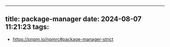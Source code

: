 <!--
 * @Author: yimin kuang
 * @Date: 2024-08-07 11:21:23
 * @LastEditors: yimin kuang
 * @LastEditTime: 2024-08-07 11:21:43
 * @Description: 描述信息
-->
---
title: package-manager
date: 2024-08-07 11:21:23
tags:
---
- https://pnpm.io/npmrc#package-manager-strict
